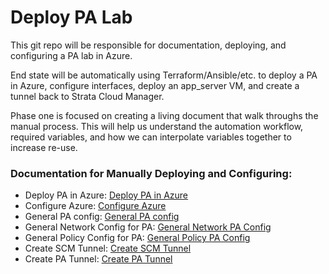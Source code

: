 # Deploy PA Lab

This git repo will be responsible for documentation, deploying, and configuring a PA lab in Azure.

End state will be automatically using Terraform/Ansible/etc. to deploy a PA in Azure, configure interfaces, deploy an app_server VM, and create a tunnel back to Strata Cloud Manager.

Phase one is focused on creating a living document that walk throughs the manual process. This will help us understand the automation workflow, required variables, and how we can interpolate variables together to increase re-use.


### Documentation for Manually Deploying and Configuring:
* Deploy PA in Azure: [Deploy PA in Azure](document_fw_build/0_azure_deploy/azure_build.md)
* Configure Azure: [Configure Azure](document_fw_build/1_azure_configure/azure_configure.md)
* General PA config: [General PA config](document_fw_build/2_base_configure_pa/configure_pa.md)
* General Network Config for PA: [General Network PA Config](document_fw_build/3_general_network_config_pa/3_general_network_config_pa.md)
* General Policy Config for PA: [General Policy PA Config](document_fw_build/4_base_policy_pa/4_base_policy_pa.md)
* Create SCM Tunnel: [Create SCM Tunnel](document_fw_build/5_scm_tunnel/5_scm_tunnel.md)
* Create PA Tunnel: [Create PA Tunnel](document_fw_build/6_pa_tunnel/6_pa_tunnel.md)